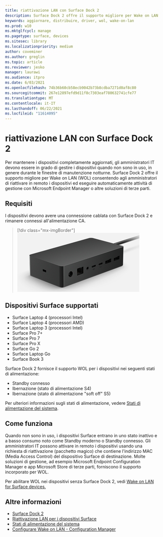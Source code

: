 ```yaml
---
title: riattivazione LAN con Surface Dock 2
description: Surface Dock 2 offre il supporto migliore per Wake on LAN (WOL) che consente agli amministratori di riattivare in remoto i dispositivi ed eseguire automaticamente le attività di gestione.
keywords: aggiornare, distribuire, driver, wol, wake-on-lan
ms.prod: w10
ms.mktglfcycl: manage
ms.pagetype: surface, devices
ms.sitesec: library
ms.localizationpriority: medium
author: coveminer
ms.author: greglin
ms.topic: article
ms.reviewer: jesko
manager: laurawi
ms.audience: itpro
ms.date: 6/03/2021
ms.openlocfilehash: 74b36b60cb58ecb9042b73b8cdba7271d0af8c80
ms.sourcegitcommit: 267e12897efd9d11f8c7303eaf780632741cfe77
ms.translationtype: MT
ms.contentlocale: it-IT
ms.lasthandoff: 06/22/2021
ms.locfileid: "11614095"
---
```

# <a name="wake-on-lan-with-surface-dock-2"></a>riattivazione LAN con Surface Dock 2

Per mantenere i dispositivi completamente aggiornati, gli amministratori IT devono essere in grado di gestire i dispositivi quando non sono in uso, in genere durante le finestre di manutenzione notturne. Surface Dock 2 offre il supporto migliore per Wake on LAN (WOL) consentendo agli amministratori di riattivare in remoto i dispositivi ed eseguire automaticamente attività di gestione con Microsoft Endpoint Manager o altre soluzioni di terze parti.

## <a name="requirements"></a>Requisiti

I dispositivi devono avere una connessione cablata con Surface Dock 2 e rimanere connessi all'alimentazione CA.

> [!div class="mx-imgBorder"]
> ![Surface Dock 2](images/surface-dock2-angled.png)

## <a name="supported-surface-devices"></a>Dispositivi Surface supportati

- Surface Laptop 4 (processori Intel)
- Surface Laptop 4 (processori AMD)
- Surface Laptop 3 (processori Intel)
- Surface Pro 7+
- Surface Pro 7
- Surface Pro X
- Surface Go 2
- Surface Laptop Go
- Surface Book 3

Surface Dock 2 fornisce il supporto WOL per i dispositivi nei seguenti stati di alimentazione:

- Standby connesso
- Ibernazione (stato di alimentazione S4)
- Ibernazione (stato di alimentazione "soft off" S5)

Per ulteriori informazioni sugli stati di alimentazione, vedere [Stati di alimentazione del sistema](/windows/win32/power/system-power-states).

## <a name="how-it-works"></a>Come funziona

Quando non sono in uso, i dispositivi Surface entrano in uno stato inattivo e a basso consumo noto come Standby moderno o Standby connesso. Gli amministratori IT possono attivare in remoto i dispositivi usando una richiesta di riattivazione (pacchetto magico) che contiene l'indirizzo MAC (Media Access Control) del dispositivo Surface di destinazione. Molte soluzioni di gestione, ad esempio Microsoft Endpoint Configuration Manager e app Microsoft Store di terze parti, forniscono il supporto incorporato per WOL.

Per abilitare WOL nei dispositivi senza Surface Dock 2, vedi [Wake on LAN for Surface devices.](wake-on-lan-for-surface-devices.md)

## <a name="learn-more"></a>Altre informazioni

- [Surface Dock 2](https://www.microsoft.com/p/surface-dock-2-for-business/8q4hgc6kbmdq?)
- [Riattivazione LAN per i dispositivi Surface](wake-on-lan-for-surface-devices.md)
- [Stati di alimentazione del sistema](/windows/win32/power/system-power-states)
- [Configurare Wake on LAN - Configuration Manager](/mem/configmgr/core/clients/deploy/configure-wake-on-lan)
